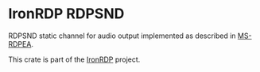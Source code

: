 # IronRDP RDPSND

RDPSND static channel for audio output implemented as described in [MS-RDPEA].

This crate is part of the [IronRDP] project.

[IronRDP]: https://github.com/Devolutions/IronRDP
[MS-RDPEA]: https://learn.microsoft.com/en-us/openspecs/windows_protocols/ms-rdpea/bea2d5cf-e3b9-4419-92e5-0e074ff9bc5b
